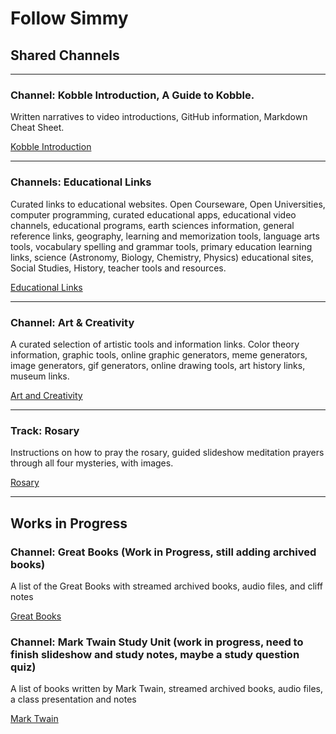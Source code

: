 # Follow Simmy
## Shared Channels

***

### Channel: Kobble Introduction, A Guide to Kobble.  

Written narratives to video introductions, GitHub information, Markdown Cheat Sheet.  

[Kobble Introduction](kobble://kobble.io/channel?title=Kobble%20Introduction&subtitle=A%20Guide%20To%20Kobble&owner=oneeve8&repo=kobble-data&path=channels/Kobbleintro.json)

***

### Channels: Educational Links

Curated links to educational websites. Open Courseware, Open Universities, computer programming, curated educational apps, educational video channels, educational programs, earth sciences information, general reference links, geography, learning and memorization tools, language arts tools, vocabulary spelling and grammar tools, primary education learning links, science (Astronomy, Biology, Chemistry, Physics) educational sites, Social Studies, History, teacher tools and resources.

[Educational Links](kobble://kobble.io/channel?title=Educational%20Links&subtitle=Open%20Courseware&owner=oneeve8&repo=kobble-data&path=channels/educationallinks.json)
***

### Channel: Art & Creativity
A curated selection of artistic tools and information links. Color theory information, graphic tools, online graphic generators, meme generators, image generators, gif generators, online drawing tools, art history links, museum links.   

[Art and Creativity](kobble://kobble.io/channel?title=Art%20And%20Creativity&subtitle=Color%20Tools%20Art%20History%20Museums&owner=oneeve8&repo=kobble-data&path=channels/artandcreativity.json)

***

### Track: Rosary

Instructions on how to pray the rosary, guided slideshow meditation prayers through all four mysteries, with images.

[Rosary](kobble://kobble.io/track?title=Pray%20the%20Rosary&subtitle=The%20Mysteries%20Of%20The%20Rosary&owner=oneeve8&repo=kobble-data&path=tracks/Joyful-Mysteries)
***



## Works in Progress

### Channel: Great Books (Work in Progress, still adding archived books)
A list of the Great Books with streamed archived books, audio files, and cliff notes

[Great Books](kobble://kobble.io/channel?title=Great%20Books&subtitle=Great%20Book%20Classics&owner=oneeve8&repo=kobble-data&path=channels/greatbooks.json)

### Channel: Mark Twain Study Unit (work in progress, need to finish slideshow and study notes, maybe a study question quiz)

A list of books written by Mark Twain, streamed archived books, audio files, a class presentation and notes

[Mark Twain](kobble://kobble.io/channel?title=Mark%20Twain&subtitle=Study%20Unit&owner=oneeve8&repo=kobble-data&path=channels/marktwain2.json)

